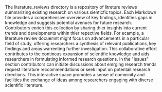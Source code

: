 The literature_reviews directory is a repository of litreture reviews summarizing existing research on various sienticfic topics. Each Markdown file provides a comprehensive overview of key findings, identifies gaps in knowledge and suggests potential avenues for future research. Contributors enrich this collection by sharing thier insights into current trends and developments within thier repective fields.
For ecample, a literature review docuemnt might focus on advancements in a particular field of study, offering researchers a synthesis of relevant publications, key findings and areas warrenting further investigation. This collaborative effort contributes to the continous expansion of scientific knowledge and aids researchers in formulating informed research questions.
In the "Issues" section contributors can initiate discussions about emrging research trends request literature reccommendations or seek input on potentail research directions. This interactive space promotes a sense of comminity and facilities the exchange of ideas among researchers engaging with diverse scientific literature.
